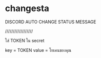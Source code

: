 # changesta
DISCORD AUTO CHANGE STATUS MESSAGE


//////////////////

 ใส่ TOKEN ใน secret
 
 key = TOKEN
 value = โทเคนของคุณ
